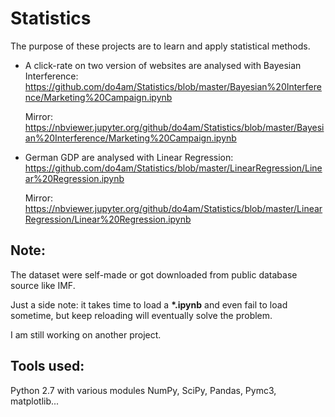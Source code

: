 # Statistics
  The purpose of these projects are to learn and apply statistical methods.

  * A click-rate on two version of websites are analysed with Bayesian Interference:
    https://github.com/do4am/Statistics/blob/master/Bayesian%20Interference/Marketing%20Campaign.ipynb
    
    Mirror: https://nbviewer.jupyter.org/github/do4am/Statistics/blob/master/Bayesian%20Interference/Marketing%20Campaign.ipynb
    
  * German GDP are analysed with Linear Regression: 
    https://github.com/do4am/Statistics/blob/master/LinearRegression/Linear%20Regression.ipynb
    
    Mirror: https://nbviewer.jupyter.org/github/do4am/Statistics/blob/master/LinearRegression/Linear%20Regression.ipynb

## Note:
  The dataset were self-made or got downloaded from public database source like IMF.

  Just a side note: it takes time to load a __*.ipynb__ and even fail to load sometime, but keep reloading will eventually solve the problem.

  I am still working on another project.

## Tools used: 
  Python 2.7 with various modules NumPy, SciPy, Pandas, Pymc3, matplotlib...
